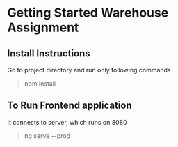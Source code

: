 # Getting Started Warehouse Assignment

## Install Instructions
Go to project directory and run only following commands

> npm install

## To Run Frontend application
It connects to server, which runs on 8080
> ng serve --prod
